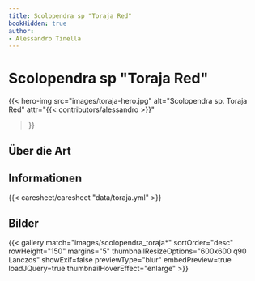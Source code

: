```yaml
---
title: Scolopendra sp "Toraja Red"
bookHidden: true
author:
- Alessandro Tinella
---
```


# Scolopendra sp "Toraja Red"

{{< hero-img 
    src="images/toraja-hero.jpg" 
    alt="Scolopendra sp. Toraja Red" 
    attr="{{< contributors/alessandro >}}" 
>}}

## Über die Art

## Informationen

{{< caresheet/caresheet "data/toraja.yml" >}}

## Bilder

{{< gallery match="images/scolopendra_toraja*" sortOrder="desc" rowHeight="150" margins="5" thumbnailResizeOptions="600x600 q90 Lanczos" showExif=false previewType="blur" embedPreview=true loadJQuery=true thumbnailHoverEffect="enlarge" >}}
